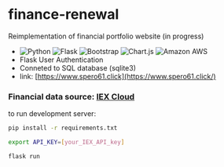# finance-renewal
Reimplementation of financial portfolio website (in progress)

- <img alt="Python" src="https://img.shields.io/badge/-Python-345678?style=flat-square&logo=python&logoColor=3776AB" /> <img alt="Flask" src="https://img.shields.io/badge/-Flask-345678?style=flat-square&logo=flask&logoColor=EEEEEE" /> <img alt="Bootstrap" src="https://img.shields.io/badge/-Bootstrap-345678?style=flat-square&logo=bootstrap&logoColor=7952B3" /> <img alt="Chart.js" src="https://img.shields.io/badge/-Chart.js-345678?style=flat-square&logo=chart.js&logoColor=FF6384" /> <img alt="Amazon AWS" src="https://img.shields.io/badge/-Amazon AWS-345678?style=flat-square&logo=amazonaws&logoColor=FF9900" />
- Flask User Authentication
- Conneted to SQL database (sqlite3)
- link:  [https://www.spero61.click](https://www.spero61.click/)

### Financial data source: [IEX Cloud](https://iexcloud.io/)

to run development server:

```bash
pip install -r requirements.txt

export API_KEY=[your_IEX_API_key]

flask run
```